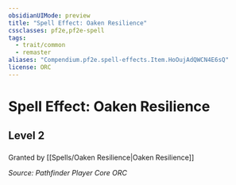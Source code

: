 ```yaml
---
obsidianUIMode: preview
title: "Spell Effect: Oaken Resilience"
cssclasses: pf2e,pf2e-spell
tags:
  - trait/common
  - remaster
aliases: "Compendium.pf2e.spell-effects.Item.HoOujAdQWCN4E6sQ"
license: ORC
---
```

# Spell Effect: Oaken Resilience
## Level 2
### 






Granted by [[Spells/Oaken Resilience|Oaken Resilience]]

*Source: Pathfinder Player Core*
*ORC*